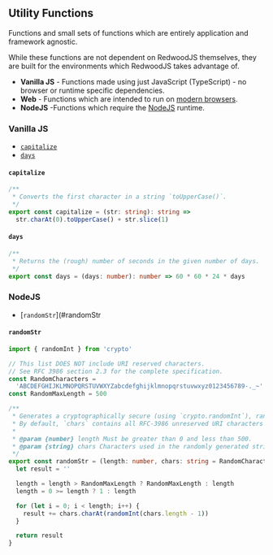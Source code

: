## Utility Functions

Functions and small sets of functions which are entirely application and framework agnostic.

While these functions are not dependent on RedwoodJS themselves, they are built for the environments which RedwoodJS takes advantage of.

* **Vanilla JS** - Functions made using just JavaScript (TypeScript) - no browser or runtime specific dependencies.
* **Web** - Functions which are intended to run on [modern browsers](https://stackoverflow.com/questions/50829693/what-is-a-modern-browser).
* **NodeJS** -Functions which require the [NodeJS](https://nodejs.dev/) runtime.

### Vanilla JS

* [`capitalize`](#capitalize)
* [`days`](#days)

#### `capitalize`

```TypeScript
/**
 * Converts the first character in a string `toUpperCase()`.
 */
export const capitalize = (str: string): string =>
  str.charAt(0).toUpperCase() + str.slice(1)
```

#### `days`

```TypeScript
/**
 * Returns the (rough) number of seconds in the given number of days.
 */
export const days = (days: number): number => 60 * 60 * 24 * days
```

### NodeJS

* [`randomStr`](#randomStr

#### `randomStr`

```TypeScript
import { randomInt } from 'crypto'

// This list DOES NOT include URI reserved characters.
// See RFC 3986 section 2.3 for the complete specification.
const RandomCharacters =
  'ABCDEFGHIJKLMNOPQRSTUVWXYZabcdefghijklmnopqrstuvwxyz0123456789-._~'
const RandomMaxLength = 500

/**
 * Generates a cryptographically secure (using `crypto.randomInt`), random string of characters using `chars` as the dictionary of available characters.
 * By default, `chars` contains all RFC-3986 unreserved URI characters (A-z,1-9,-._~).
 *
 * @param {number} length Must be greater than 0 and less than 500.
 * @param {string} chars Characters used in the randomly generated string.
 */
export const randomStr = (length: number, chars: string = RandomCharacters) => {
  let result = ''

  length = length > RandomMaxLength ? RandomMaxLength : length
  length = 0 >= length ? 1 : length

  for (let i = 0; i < length; i++) {
    result += chars.charAt(randomInt(chars.length - 1))
  }

  return result
}
```
